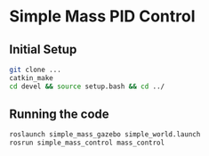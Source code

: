 # Simple Mass PID Control

## Initial Setup 
```sh
git clone ...
catkin_make
cd devel && source setup.bash && cd ../
```

## Running the code
```sh
roslaunch simple_mass_gazebo simple_world.launch 
rosrun simple_mass_control mass_control
```
